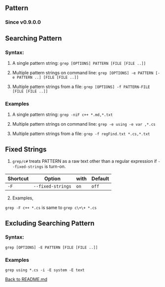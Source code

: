 ## Pattern

### Since v0.9.0.0

## Searching Pattern

### Syntax:

1. A single pattern string: ```grep [OPTIONS] PATTERN [FILE [FILE ..]]```

2. Multiple pattern strings on command line: ```grep [OPTIONS] -e PATTERN [-e PATTERN ..] [FILE [FILE ..]]```

3. Multiple pattern strings from a file: ```grep [OPTIONS] -f PATTERN-FILE [FILE [FILE ..]]```

### Examples

1. A single pattern string: ```grep -niF c++ *.md,*.txt```

2. Multiple pattern strings on command line: ```grep -e using -e var ,*.cs```

3. Multiple pattern strings from a file: ```grep -f regFind.txt *.cs,*.txt```

## Fixed Strings

1. ```grep/c#``` treats PATTERN as a raw text other than a regular expression if ```--fixed-strings``` is turn-on.

| Shortcut | Option                  | with         | Default   |
| -------- | ------                  | ----         | -------   |
| ```-F``` | ```--fixed-strings```   | ```on```     | ```off``` |

2. Examples,

```grep -F c++ *.cs```  is same to ```grep c\+\+ *.cs```


## Excluding Searching Pattern

### Syntax:

```grep [OPTIONS] -E PATTERN [FILE [FILE ..]]```

### Examples

```grep using *.cs -i -E system -E text```

[Back to README.md](https://github.com/ck-yung/grep/blob/master/docs/README.md)
